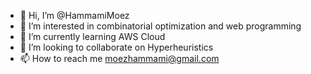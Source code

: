 - 👋 Hi, I’m @HammamiMoez
- 👀 I’m interested in combinatorial optimization and web programming
- 🌱 I’m currently learning AWS Cloud
- 💞️ I’m looking to collaborate on Hyperheuristics
- 📫 How to reach me moezhammami@gmail.com

<!---
HammamiMoez/HammamiMoez is a ✨ special ✨ repository because its `README.md` (this file) appears on your GitHub profile.
You can click the Preview link to take a look at your changes.
--->
